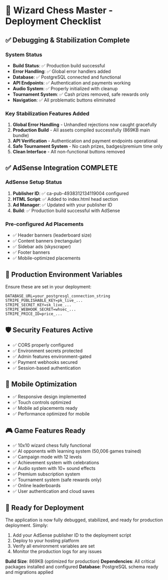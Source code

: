 # 🚀 Wizard Chess Master - Deployment Checklist

## ✅ Debugging & Stabilization Complete

### System Status
- **Build Status**: ✅ Production build successful
- **Error Handling**: ✅ Global error handlers added
- **Database**: ✅ PostgreSQL connected and functional
- **API Endpoints**: ✅ Authentication and payments working
- **Audio System**: ✅ Properly initialized with cleanup
- **Tournament System**: ✅ Cash prizes removed, safe rewards only
- **Navigation**: ✅ All problematic buttons eliminated

### Key Stabilization Features Added
1. **Global Error Handling** - Unhandled rejections now caught gracefully
2. **Production Build** - All assets compiled successfully (869KB main bundle)
3. **API Verification** - Authentication and payment endpoints operational
4. **Safe Tournament System** - No cash prizes, badges/premium time only
5. **Clean Interface** - All non-functional buttons removed

## ✅ AdSense Integration COMPLETE

### AdSense Setup Status
1. **Publisher ID**: ✅ ca-pub-4938312134119004 configured
2. **HTML Script**: ✅ Added to index.html head section
3. **Ad Manager**: ✅ Updated with your publisher ID
4. **Build**: ✅ Production build successful with AdSense

### Pre-configured Ad Placements
- ✅ Header banners (leaderboard size)
- ✅ Content banners (rectangular)
- ✅ Sidebar ads (skyscraper)
- ✅ Footer banners
- ✅ Mobile-optimized placements

## 🔧 Production Environment Variables
Ensure these are set in your deployment:
```
DATABASE_URL=your_postgresql_connection_string
STRIPE_PUBLISHABLE_KEY=pk_live_...
STRIPE_SECRET_KEY=sk_live_...
STRIPE_WEBHOOK_SECRET=whsec_...
STRIPE_PRICE_ID=price_...
```

## 🛡️ Security Features Active
- ✅ CORS properly configured
- ✅ Environment secrets protected
- ✅ Admin features environment-gated
- ✅ Payment webhooks secured
- ✅ Session-based authentication

## 📱 Mobile Optimization
- ✅ Responsive design implemented
- ✅ Touch controls optimized
- ✅ Mobile ad placements ready
- ✅ Performance optimized for mobile

## 🎮 Game Features Ready
- ✅ 10x10 wizard chess fully functional
- ✅ AI opponents with learning system (50,006 games trained)
- ✅ Campaign mode with 12 levels
- ✅ Achievement system with celebrations
- ✅ Audio system with 10+ sound effects
- ✅ Premium subscription system
- ✅ Tournament system (safe rewards only)
- ✅ Online leaderboards
- ✅ User authentication and cloud saves

## 🚀 Ready for Deployment

The application is now fully debugged, stabilized, and ready for production deployment. Simply:

1. Add your AdSense publisher ID to the deployment script
2. Deploy to your hosting platform
3. Verify all environment variables are set
4. Monitor the production logs for any issues

**Build Size**: 869KB (optimized for production)
**Dependencies**: All critical packages installed and configured
**Database**: PostgreSQL schema ready and migrations applied